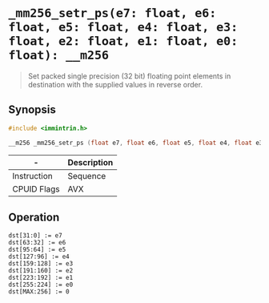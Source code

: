 `_mm256_setr_ps(e7: float, e6: float, e5: float, e4: float, e3: float, e2: float, e1: float, e0: float): __m256`
=========================================================================

> Set packed single precision (32 bit) floating point elements in destination with the supplied values in reverse order.

## Synopsis

```c
#include <immintrin.h>

__m256 _mm256_setr_ps (float e7, float e6, float e5, float e4, float e3, float e2, float e1, float e0);
```

| -           | Description |
| ----------- | ----------- |
| Instruction | Sequence    |
| CPUID Flags | AVX         |

## Operation

```
dst[31:0] := e7
dst[63:32] := e6
dst[95:64] := e5
dst[127:96] := e4
dst[159:128] := e3
dst[191:160] := e2
dst[223:192] := e1
dst[255:224] := e0
dst[MAX:256] := 0
```
